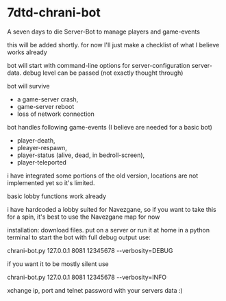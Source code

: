 # 7dtd-chrani-bot
A seven days to die Server-Bot to manage players and game-events

this will be added shortly. for now I'll just make a checklist of what I believe works already

bot will start with command-line options for server-configuration
  server-data. debug level can be passed (not exactly thought through)

bot will survive
  * a game-server crash,
  * game-server reboot
  * loss of network connection

bot handles following game-events (I believe are needed for a basic bot)
  * player-death,
  * pleayer-respawn,
  * player-status (alive, dead, in bedroll-screen),
  * player-teleported

i have integrated some portions of the old version, locations are not implemented yet so
it's limited.

basic lobby functions work already

i have hardcoded a lobby suited for Navezgane, so if you want to take this for a spin, it's best to use the
Navezgane map for now

installation:
download files. put on a server or run it at home in a python terminal
to start the bot with full debug output use:

chrani-bot.py 127.0.0.1 8081 12345678 --verbosity=DEBUG

if you want it to be mostly silent use

chrani-bot.py 127.0.0.1 8081 12345678 --verbosity=INFO
 
 xchange ip, port and telnet password with your servers data :)